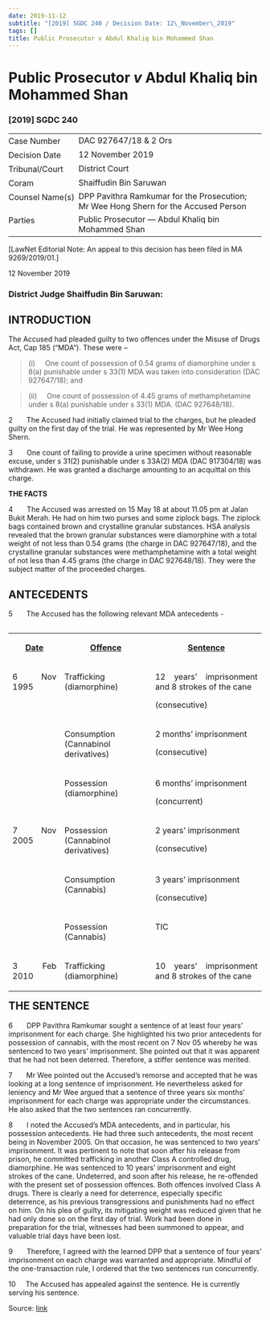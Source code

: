 ```yaml
---
date: 2019-11-12
subtitle: "[2019] SGDC 240 / Decision Date: 12\_November\_2019"
tags: []
title: Public Prosecutor v Abdul Khaliq bin Mohammed Shan
---
```

# Public Prosecutor _v_ Abdul Khaliq bin Mohammed Shan  

### \[2019\] SGDC 240

<table id="info-table"><tbody><tr class="info-row"><td class="txt-label" style="padding: 4px 0px; white-space: nowrap" valign="top">Case Number</td><td class="txt-body">DAC 927647/18 &amp; 2 Ors</td></tr><tr class="info-row"><td class="txt-label" style="padding: 4px 0px; white-space: nowrap" valign="top">Decision Date</td><td class="txt-body">12 November 2019</td></tr><tr class="info-row"><td class="txt-label" style="padding: 4px 0px; white-space: nowrap" valign="top">Tribunal/Court</td><td class="txt-body">District Court</td></tr><tr class="info-row"><td class="txt-label" style="padding: 4px 0px; white-space: nowrap" valign="top">Coram</td><td class="txt-body">Shaiffudin Bin Saruwan</td></tr><tr class="info-row"><td class="txt-label" style="padding: 4px 0px; white-space: nowrap" valign="top">Counsel Name(s)</td><td class="txt-body">DPP Pavithra Ramkumar for the Prosecution; Mr Wee Hong Shern for the Accused Person</td></tr><tr class="info-row"><td class="txt-label" style="padding: 4px 0px; white-space: nowrap" valign="top">Parties</td><td class="txt-body">Public Prosecutor — Abdul Khaliq bin Mohammed Shan</td></tr></tbody></table>

\[LawNet Editorial Note: An appeal to this decision has been filed in MA 9269/2019/01.\]

12 November 2019

### District Judge Shaiffudin Bin Saruwan:

## INTRODUCTION

The Accused had pleaded guilty to two offences under the Misuse of Drugs Act, Cap 185 (“MDA”). These were –

> (i)     One count of possession of 0.54 grams of diamorphine under s 8(a) punishable under s 33(1) MDA was taken into consideration (DAC 927647/18); and

> (ii)     One count of possession of 4.45 grams of methamphetamine under s 8(a) punishable under s 33(1) MDA. (DAC 927648/18).

2       The Accused had initially claimed trial to the charges, but he pleaded guilty on the first day of the trial. He was represented by Mr Wee Hong Shern.

3       One count of failing to provide a urine specimen without reasonable excuse, under s 31(2) punishable under s 33A(2) MDA (DAC 917304/18) was withdrawn. He was granted a discharge amounting to an acquittal on this charge.

**THE FACTS**

4       The Accused was arrested on 15 May 18 at about 11.05 pm at Jalan Bukit Merah. He had on him two purses and some ziplock bags. The ziplock bags contained brown and crystalline granular substances. HSA analysis revealed that the brown granular substances were diamorphine with a total weight of not less than 0.54 grams (the charge in DAC 927647/18), and the crystalline granular substances were methamphetamine with a total weight of not less than 4.45 grams (the charge in DAC 927648/18). They were the subject matter of the proceeded charges.

## ANTECEDENTS

5       The Accused has the following relevant MDA antecedents -

<table align="left" cellpadding="0" cellspacing="0" class="Judg-2-tblr" frame="all" pgwide="1"><colgroup><col width="20.5441088217644%"> <col width="35.8471694338868%"> <col width="43.6087217443489%"> </colgroup><tbody><tr><td align="left" class="br" rowspan="1" valign="top"><p align="center" class="Table-Para-1"><b><u>Date</u></b></p></td><td align="left" class="br" rowspan="1" valign="top"><p align="center" class="Table-Para-1"><b><u>Offence</u></b></p></td><td align="left" class="b" rowspan="1" valign="top"><p align="center" class="Table-Para-1"><b><u>Sentence</u></b></p></td></tr><tr><td align="left" class="br" rowspan="3" valign="top"><p align="justify" class="Table-Para-1">6 Nov 1995</p></td><td align="left" class="br" rowspan="1" valign="top"><p align="justify" class="Table-Para-1">Trafficking (diamorphine)</p></td><td align="left" class="b" rowspan="1" valign="top"><p align="justify" class="Table-Para-1">12 years’ imprisonment and 8 strokes of the cane</p><p align="justify" class="Table-Para-1">(consecutive)</p></td></tr><tr><td align="left" class="br" rowspan="1" valign="top"><p align="justify" class="Table-Para-1">Consumption (Cannabinol derivatives)</p></td><td align="left" class="b" rowspan="1" valign="top"><p align="justify" class="Table-Para-1">2 months’ imprisonment</p><p align="justify" class="Table-Para-1">(consecutive)</p></td></tr><tr><td align="left" class="br" rowspan="1" valign="top"><p align="justify" class="Table-Para-1">Possession (diamorphine)</p></td><td align="left" class="b" rowspan="1" valign="top"><p align="justify" class="Table-Para-1">6 months’ imprisonment</p><p align="justify" class="Table-Para-1">(concurrent)</p></td></tr><tr><td align="left" class="br" rowspan="3" valign="top"><p align="justify" class="Table-Para-1">7 Nov 2005</p></td><td align="left" class="br" rowspan="1" valign="top"><p align="justify" class="Table-Para-1">Possession (Cannabinol derivatives)</p></td><td align="left" class="b" rowspan="1" valign="top"><p align="justify" class="Table-Para-1">2 years’ imprisonment</p><p align="justify" class="Table-Para-1">(consecutive)</p></td></tr><tr><td align="left" class="br" rowspan="1" valign="top"><p align="justify" class="Table-Para-1">Consumption (Cannabis)</p></td><td align="left" class="b" rowspan="1" valign="top"><p align="justify" class="Table-Para-1">3 years’ imprisonment</p><p align="justify" class="Table-Para-1">(consecutive)</p></td></tr><tr><td align="left" class="br" rowspan="1" valign="top"><p align="justify" class="Table-Para-1">Possession (Cannabis)</p></td><td align="left" class="b" rowspan="1" valign="top"><p align="justify" class="Table-Para-1">TIC</p></td></tr><tr><td align="left" class="r" rowspan="1" valign="top"><p align="justify" class="Table-Para-1">3 Feb 2010</p></td><td align="left" class="r" rowspan="1" valign="top"><p align="justify" class="Table-Para-1">Trafficking (diamorphine)</p></td><td align="left" class="" rowspan="1" valign="top"><p align="justify" class="Table-Para-1">10 years’ imprisonment and 8 strokes of the cane</p></td></tr></tbody></table>

  
  

## THE SENTENCE

6       DPP Pavithra Ramkumar sought a sentence of at least four years’ imprisonment for each charge. She highlighted his two prior antecedents for possession of cannabis, with the most recent on 7 Nov 05 whereby he was sentenced to two years’ imprisonment. She pointed out that it was apparent that he had not been deterred. Therefore, a stiffer sentence was merited.

7       Mr Wee pointed out the Accused’s remorse and accepted that he was looking at a long sentence of imprisonment. He nevertheless asked for leniency and Mr Wee argued that a sentence of three years six months’ imprisonment for each charge was appropriate under the circumstances. He also asked that the two sentences ran concurrently.

8       I noted the Accused’s MDA antecedents, and in particular, his possession antecedents. He had three such antecedents, the most recent being in November 2005. On that occasion, he was sentenced to two years’ imprisonment. It was pertinent to note that soon after his release from prison, he committed trafficking in another Class A controlled drug, diamorphine. He was sentenced to 10 years’ imprisonment and eight strokes of the cane. Undeterred, and soon after his release, he re-offended with the present set of possession offences. Both offences involved Class A drugs. There is clearly a need for deterrence, especially specific deterrence, as his previous transgressions and punishments had no effect on him. On his plea of guilty, its mitigating weight was reduced given that he had only done so on the first day of trial. Work had been done in preparation for the trial, witnesses had been summoned to appear, and valuable trial days have been lost.

9       Therefore, I agreed with the learned DPP that a sentence of four years’ imprisonment on each charge was warranted and appropriate. Mindful of the one-transaction rule, I ordered that the two sentences run concurrently.

10     The Accused has appealed against the sentence. He is currently serving his sentence.


Source: [link](https://www.lawnet.sg:443/lawnet/web/lawnet/free-resources?p_p_id=freeresources_WAR_lawnet3baseportlet&p_p_lifecycle=1&p_p_state=normal&p_p_mode=view&_freeresources_WAR_lawnet3baseportlet_action=openContentPage&_freeresources_WAR_lawnet3baseportlet_docId=%2FJudgment%2F23797-SSP.xml)
